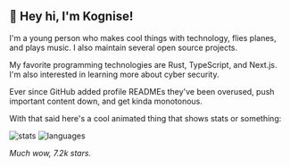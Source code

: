 ## 👋 Hey hi, I'm Kognise!

I'm a young person who makes cool things with technology, flies planes, and plays music. I also maintain several open source projects.

My favorite programming technologies are Rust, TypeScript, and Next.js. I'm also interested in learning more about cyber security.

Ever since GitHub added profile READMEs they've been overused, push important content down, and get kinda monotonous.

With that said here's a cool animated thing that shows stats or something:

![stats](https://github-readme-stats.vercel.app/api?username=kognise&custom_title=GitHub%20Stats&count_private=true&show_icons=true&theme=nord&bg_color=-60,0e1420,262c38&icon_color=81A1C1&border_radius=10&border_color=2e3440&hide=contribs&line_height=24)
![languages](https://github-readme-stats.vercel.app/api/top-langs/?username=kognise&theme=nord&bg_color=-45,0e1420,1e2430&border_radius=10&border_color=2e3440&layout=compact&card_width=250)

*Much wow, 7.2k stars.*
